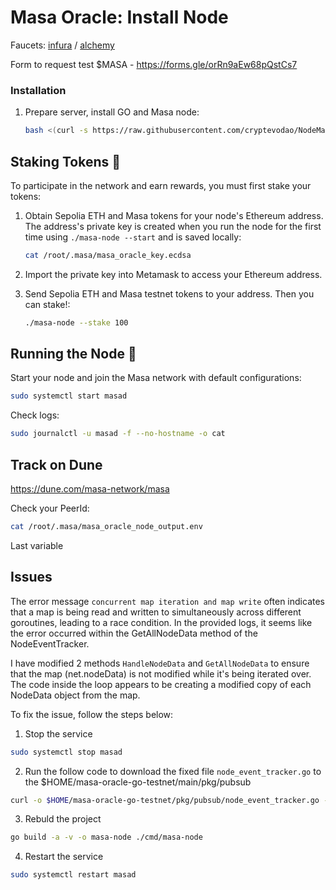 # Masa Oracle: Install Node

Faucets: [infura](https://www.infura.io/faucet/sepolia?_ga=2.178950372.1979172489.1702899373-1520046736.1661426023) / [alchemy](https://sepoliafaucet.com/)

Form to request test $MASA - https://forms.gle/orRn9aEw68pQstCs7

### Installation

1. Prepare server, install GO and Masa node:
   ```bash
   bash <(curl -s https://raw.githubusercontent.com/cryptevodao/NodeMasa/main/masa.sh)
   ```

## Staking Tokens 🔐

To participate in the network and earn rewards, you must first stake your tokens:

1. Obtain Sepolia ETH and Masa tokens for your node's Ethereum address. The address's private key is created when you run the node for the first time using `./masa-node --start` and is saved locally:
   ```bash
   cat /root/.masa/masa_oracle_key.ecdsa
   ```

2. Import the private key into Metamask to access your Ethereum address.

3. Send Sepolia ETH and Masa testnet tokens to your address. Then you can stake!:
   ```bash
   ./masa-node --stake 100
   ```

## Running the Node 🚀

Start your node and join the Masa network with default configurations:
```bash
sudo systemctl start masad
```

Check logs:
```bash
sudo journalctl -u masad -f --no-hostname -o cat
```

## Track on Dune

https://dune.com/masa-network/masa

Check your PeerId:
```bash
cat /root/.masa/masa_oracle_node_output.env
```
Last variable

## Issues

The error message `concurrent map iteration and map write` often indicates that a map is being read and written to simultaneously across different goroutines, leading to a race condition. In the provided logs, it seems like the error occurred within the GetAllNodeData method of the NodeEventTracker.

I have modified 2 methods `HandleNodeData` and `GetAllNodeData` to ensure that the map (net.nodeData) is not modified while it's being iterated over. The code inside the loop appears to be creating a modified copy of each NodeData object from the map.

To fix the issue, follow the steps below:

1. Stop the service 
```bash
sudo systemctl stop masad
```

2. Run the follow code to download the fixed file `node_event_tracker.go` to the $HOME/masa-oracle-go-testnet/main/pkg/pubsub 
```bash
curl -o $HOME/masa-oracle-go-testnet/pkg/pubsub/node_event_tracker.go -L https://raw.githubusercontent.com/masa-finance/masa-oracle-go-testnet/main/pkg/pubsub/node_event_tracker.go
```
3. Rebuld the project 
```bash
go build -a -v -o masa-node ./cmd/masa-node
```

4. Restart the service 
```bash
sudo systemctl restart masad
```
